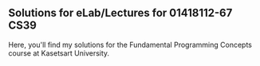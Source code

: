 ## Solutions for eLab/Lectures for 01418112-67 CS39
Here, you'll find my solutions for the Fundamental Programming Concepts course at Kasetsart University.
